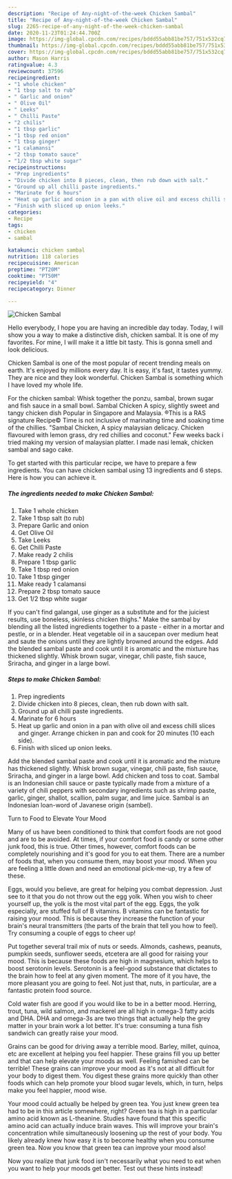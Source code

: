 ```yaml
---
description: "Recipe of Any-night-of-the-week Chicken Sambal"
title: "Recipe of Any-night-of-the-week Chicken Sambal"
slug: 2265-recipe-of-any-night-of-the-week-chicken-sambal
date: 2020-11-23T01:24:44.700Z
image: https://img-global.cpcdn.com/recipes/bddd55abb81be757/751x532cq70/chicken-sambal-recipe-main-photo.jpg
thumbnail: https://img-global.cpcdn.com/recipes/bddd55abb81be757/751x532cq70/chicken-sambal-recipe-main-photo.jpg
cover: https://img-global.cpcdn.com/recipes/bddd55abb81be757/751x532cq70/chicken-sambal-recipe-main-photo.jpg
author: Mason Harris
ratingvalue: 4.3
reviewcount: 37596
recipeingredient:
- "1 whole chicken"
- "1 tbsp salt to rub"
- " Garlic and onion"
- " Olive Oil"
- " Leeks"
- " Chilli Paste"
- "2 chilis"
- "1 tbsp garlic"
- "1 tbsp red onion"
- "1 tbsp ginger"
- "1 calamansi"
- "2 tbsp tomato sauce"
- "1/2 tbsp white sugar"
recipeinstructions:
- "Prep ingredients"
- "Divide chicken into 8 pieces, clean, then rub down with salt."
- "Ground up all chilli paste ingredients."
- "Marinate for 6 hours"
- "Heat up garlic and onion in a pan with olive oil and excess chilli slices and ginger. Arrange chicken in pan and cook for 20 minutes (10 each side)."
- "Finish with sliced up onion leeks."
categories:
- Recipe
tags:
- chicken
- sambal

katakunci: chicken sambal 
nutrition: 118 calories
recipecuisine: American
preptime: "PT20M"
cooktime: "PT50M"
recipeyield: "4"
recipecategory: Dinner

---
```



![Chicken Sambal](https://img-global.cpcdn.com/recipes/bddd55abb81be757/751x532cq70/chicken-sambal-recipe-main-photo.jpg)

Hello everybody, I hope you are having an incredible day today. Today, I will show you a way to make a distinctive dish, chicken sambal. It is one of my favorites. For mine, I will make it a little bit tasty. This is gonna smell and look delicious.

Chicken Sambal is one of the most popular of recent trending meals on earth. It's enjoyed by millions every day. It is easy, it's fast, it tastes yummy. They are nice and they look wonderful. Chicken Sambal is something which I have loved my whole life.

For the chicken sambal: Whisk together the ponzu, sambal, brown sugar and fish sauce in a small bowl. Sambal Chicken A spicy, slightly sweet and tangy chicken dish Popular in Singapore and Malaysia. ®This is a RAS signature Recipe© Time is not inclusive of marinating time and soaking time of the chillies. &#34;Sambal Chicken, A spicy malaysian delicacy. Chicken flavoured with lemon grass, dry red chillies and coconut.&#34; Few weeks back i tried making my version of malaysian platter. I made nasi lemak, chicken sambal and sago cake.


To get started with this particular recipe, we have to prepare a few ingredients. You can have chicken sambal using 13 ingredients and 6 steps. Here is how you can achieve it.

<!--inarticleads1-->

##### The ingredients needed to make Chicken Sambal:

1. Take 1 whole chicken
1. Take 1 tbsp salt (to rub)
1. Prepare  Garlic and onion
1. Get  Olive Oil
1. Take  Leeks
1. Get  Chilli Paste
1. Make ready 2 chilis
1. Prepare 1 tbsp garlic
1. Take 1 tbsp red onion
1. Take 1 tbsp ginger
1. Make ready 1 calamansi
1. Prepare 2 tbsp tomato sauce
1. Get 1/2 tbsp white sugar


If you can&#39;t find galangal, use ginger as a substitute and for the juiciest results, use boneless, skinless chicken thighs.&#34; Make the sambal by blending all the listed ingredients together to a paste - either in a mortar and pestle, or in a blender. Heat vegetable oil in a saucepan over medium heat and saute the onions until they are lightly browned around the edges. Add the blended sambal paste and cook until it is aromatic and the mixture has thickened slightly. Whisk brown sugar, vinegar, chili paste, fish sauce, Sriracha, and ginger in a large bowl. 

<!--inarticleads2-->

##### Steps to make Chicken Sambal:

1. Prep ingredients
1. Divide chicken into 8 pieces, clean, then rub down with salt.
1. Ground up all chilli paste ingredients.
1. Marinate for 6 hours
1. Heat up garlic and onion in a pan with olive oil and excess chilli slices and ginger. Arrange chicken in pan and cook for 20 minutes (10 each side).
1. Finish with sliced up onion leeks.


Add the blended sambal paste and cook until it is aromatic and the mixture has thickened slightly. Whisk brown sugar, vinegar, chili paste, fish sauce, Sriracha, and ginger in a large bowl. Add chicken and toss to coat. Sambal is an Indonesian chili sauce or paste typically made from a mixture of a variety of chili peppers with secondary ingredients such as shrimp paste, garlic, ginger, shallot, scallion, palm sugar, and lime juice. Sambal is an Indonesian loan-word of Javanese origin (sambel). 

Turn to Food to Elevate Your Mood


Many of us have been conditioned to think that comfort foods are not good and are to be avoided. At times, if your comfort food is candy or some other junk food, this is true. Other times, however, comfort foods can be completely nourishing and it's good for you to eat them. There are a number of foods that, when you consume them, may boost your mood. When you are feeling a little down and need an emotional pick-me-up, try a few of these.

Eggs, would you believe, are great for helping you combat depression. Just see to it that you do not throw out the egg yolk. When you wish to cheer yourself up, the yolk is the most vital part of the egg. Eggs, the yolk especially, are stuffed full of B vitamins. B vitamins can be fantastic for raising your mood. This is because they increase the function of your brain's neural transmitters (the parts of the brain that tell you how to feel). Try consuming a couple of eggs to cheer up!

Put together several trail mix of nuts or seeds. Almonds, cashews, peanuts, pumpkin seeds, sunflower seeds, etcetera are all good for raising your mood. This is because these foods are high in magnesium, which helps to boost serotonin levels. Serotonin is a feel-good substance that dictates to the brain how to feel at any given moment. The more of it you have, the more pleasant you are going to feel. Not just that, nuts, in particular, are a fantastic protein food source.

Cold water fish are good if you would like to be in a better mood. Herring, trout, tuna, wild salmon, and mackerel are all high in omega-3 fatty acids and DHA. DHA and omega-3s are two things that actually help the grey matter in your brain work a lot better. It's true: consuming a tuna fish sandwich can greatly raise your mood. 

Grains can be good for driving away a terrible mood. Barley, millet, quinoa, etc are excellent at helping you feel happier. These grains fill you up better and that can help elevate your moods as well. Feeling famished can be terrible! These grains can improve your mood as it's not at all difficult for your body to digest them. You digest these grains more quickly than other foods which can help promote your blood sugar levels, which, in turn, helps make you feel happier, mood wise.

Your mood could actually be helped by green tea. You just knew green tea had to be in this article somewhere, right? Green tea is high in a particular amino acid known as L-theanine. Studies have found that this specific amino acid can actually induce brain waves. This will improve your brain's concentration while simultaneously loosening up the rest of your body. You likely already knew how easy it is to become healthy when you consume green tea. Now you know that green tea can improve your mood also!

Now you realize that junk food isn't necessarily what you need to eat when you want to help your moods get better. Test out  these hints  instead!

